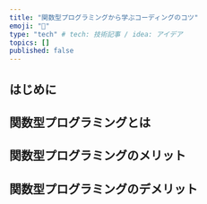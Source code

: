 ```yaml
---
title: "関数型プログラミングから学ぶコーディングのコツ"
emoji: "🔖"
type: "tech" # tech: 技術記事 / idea: アイデア
topics: []
published: false
---
```


## はじめに

## 関数型プログラミングとは

## 関数型プログラミングのメリット

## 関数型プログラミングのデメリット
